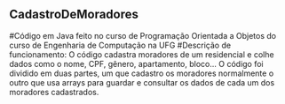## CadastroDeMoradores
#Código em Java feito no curso de Programação Orientada  a Objetos do curso de Engenharia de Computação na UFG
#Descrição de funcionamento:
O código cadastra moradores de um residencial e colhe dados como o nome, CPF, gênero, apartamento, bloco...
O código foi dividido em duas partes, um que cadastro os moradores normalmente o outro que usa arrays para guardar e consultar os dados de cada um dos
moradores cadastrados.
